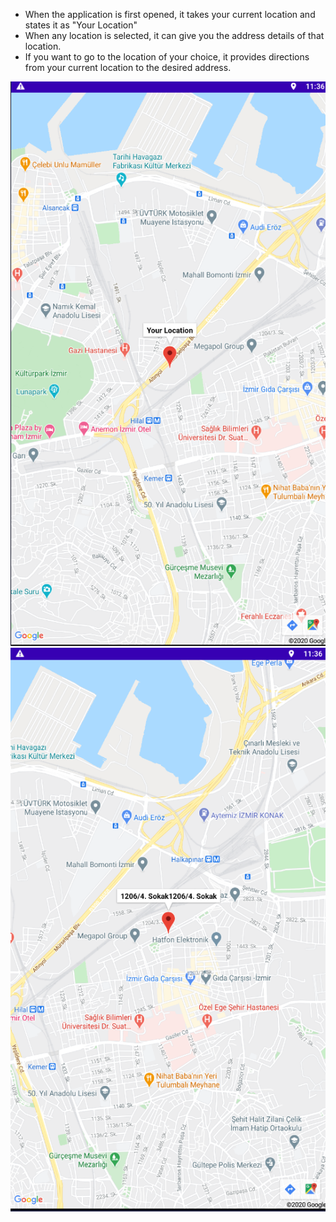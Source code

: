 - When the application is first opened, it takes your current location and states it as "Your Location"
- When any location is selected, it can give you the address details of that location.
- If you want to go to the location of your choice, it provides directions from your current location to the desired address.

![Your Location](../assets/image/LocationFinderApp/Capture.PNG)
![Selected Location Address](../assets/image/LocationFinderApp/Capture1.PNG)
